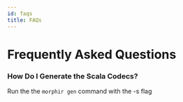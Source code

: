 ```yaml
---
id: faqs
title: FAQs
---
```


# Frequently Asked Questions

### How Do I Generate the Scala Codecs? 
Run the the `morphir gen` command with the -s flag